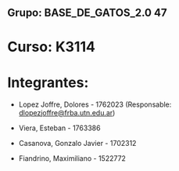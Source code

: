 ## Grupo: BASE_DE_GATOS_2.0 47
# Curso: K3114

# Integrantes: 

- Lopez Joffre, Dolores - 1762023 (Responsable: dlopezjoffre@frba.utn.edu.ar)

- Viera, Esteban - 1763386

- Casanova, Gonzalo Javier - 1702312

- Fiandrino, Maximiliano - 1522772